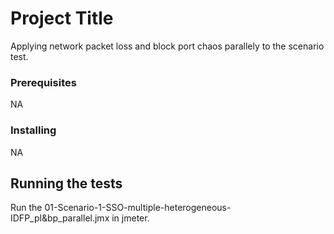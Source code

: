 # Project Title

Applying network packet loss and block port chaos parallely to the scenario test.

### Prerequisites
NA

### Installing

NA

## Running the tests

Run the 01-Scenario-1-SSO-multiple-heterogeneous-IDFP_pl&bp_parallel.jmx in jmeter.





